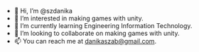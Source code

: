 - 👋 Hi, I’m @szdanika
- 👀 I’m interested in making games with unity.
- 🌱 I’m currently learning Engineering Information Technology.
- 💞️ I’m looking to collaborate on making games with unity.
- 📫 You can reach me at danikaszab@gmail.com.

<!---
szdanika/szdanika is a ✨ special ✨ repository because its `README.md` (this file) appears on your GitHub profile.
You can click the Preview link to take a look at your changes.
--->
